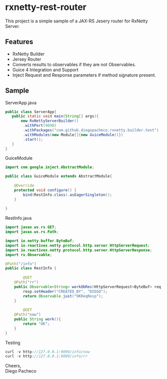 # rxnetty-rest-router

This project is a simple sample of a JAX-RS Jesery router for RxNetty Server.

## Features

* RxNetty Builder
* Jersey Router
* Converts results to observables if they are not Observables. 
* Guice 4 Integration and Support
* Inject Request and Response parameters if method signature present.


## Sample

ServerApp.java
```java
public class ServerApp{
   public static void main(String[] args){
       new RxNettyServerBuilder()
        .withPort(9090)
        .withPackages("com.github.diegopacheco.rxnetty.builder.test")
        .withModules(new Module[]{new GuiceModule()})
        .start();
   }
}
```

GuiceModule 
```java
import com.google.inject.AbstractModule;

public class GuiceModule extends AbstractModule{
	
	@Override
	protected void configure() {
		bind(RestInfo.class).asEagerSingleton();
	}
	
}
```

RestInfo.java
```java
import javax.ws.rs.GET;
import javax.ws.rs.Path;

import io.netty.buffer.ByteBuf;
import io.reactivex.netty.protocol.http.server.HttpServerRequest;
import io.reactivex.netty.protocol.http.server.HttpServerResponse;
import rx.Observable;

@Path("/info")
public class RestInfo {
  
        @GET
	@Path("rr")
	public Observable<String> workObRes(HttpServerRequest<ByteBuf> req,HttpServerResponse<ByteBuf> resp){
		resp.setHeader("CREATED_BY", "DIEGO");
		return Observable.just("OKReqResp");
	}
  
        @GET
	@Path("now")
	public String work(){
		return "OK";
	}
}
```

Testing
```java
curl -v http://127.0.0.1:9090/info/now
curl -v http://127.0.0.1:9090/info/rr
```

Cheers, <BR>
Diego Pacheco
